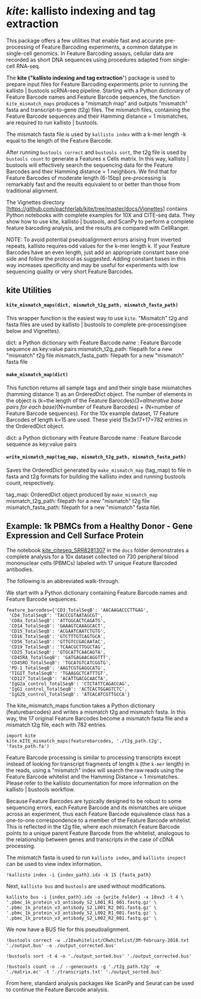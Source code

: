 # _kite_: kallisto indexing and tag extraction

This package offers a few utilities that enable fast and accurate pre-processing of Feature Barcoding experiments, a common datatype in single-cell genomics. In Feature Barcoding assays, cellular data are recorded as short DNA sequences using procedures adapted from single-cell RNA-seq. 

The __kite ("kallisto indexing and tag extraction__") package is used to prepare input files for Feature Barcoding experiments prior to running the kallisto | bustools scRNA-seq pipeline. Starting with a Python dictionary of Feature Barcode names and Feature Barcode sequences, the function `kite_mismatch_maps` produces a "mismatch map" and outputs "mismatch" fasta and transcript-to-gene (t2g) files. The mismatch files, containing the Feature Barcode sequences and their Hamming distance = 1 mismatches, are required to run kallisto | bustools. 

The mismatch fasta file is used by `kallisto index` with a k-mer length -k equal to the length of the Feature Barcode. 

After running `bustools correct` and `bustools sort`, the t2g file is used by `bustools count` to generate a Features x Cells matrix. In this way, kallisto | bustools will effectively search the sequencing data for the Feature Barcodes and their Hamming distance = 1 neighbors. We find that for Feature Barcodes of moderate length (6-15bp) pre-processing is remarkably fast and the results equivalent to or better than those from traditional alignment.

The Vignettes directory [https://github.com/pachterlab/kite/tree/master/docs/Vignettes] contains Python notebooks with complete examples for 10X and CITE-seq data. They show how to use kite, kallisto | bustools, and ScanPy to perform a complete feature barcoding analysis, and the results are compared with CellRanger. 

NOTE: To avoid potential pseudoalignment errors arising from inverted repeats, kallisto requires odd values for the k-mer length k. If your Feature Barcodes have an even length, just add an appropriate constant base one side and follow the protocol as suggested. Adding constant bases in this way increases specificity and may be useful for experiments with low sequencing quality or very short Feature Barcodes. 

## kite Utilities

#### `kite_mismatch_maps(dict, mismatch_t2g_path, mismatch_fasta_path)`
This wrapper function is the easiest way to use `kite`. "Mismatch" t2g and fasta files are used by kallisto | bustools to complete pre-processing(see below and Vignettes).

dict: a Python dictionary with Feature Barcode name : Feature Barcode sequence as key:value pairs
mismatch_t2g_path: filepath for a new "mismatch" t2g file 
mismatch_fasta_path: filepath for a new "mismatch" fasta file

#### `make_mismatch_map(dict)`
This function returns all sample tags and and their single base mismatches (hamming distance 1) as an OrderedDict object. The number of elements in the object is (k=the length of the Feature Barocdes)*(3=altnerative base pairs for each base)*(N=number of Feature Barocdes) + (N=number of Feature Barcode sequences). For the 10x example dataset, 17 Feature Barcodes of length k=15 are used. These yield 15x3x17+17=782 entries in the OrderedDict object. 

dict: a Python dictionary with Feature Barcode name : Feature Barcode sequence as key:value pairs

#### `write_mismatch_map(tag_map, mismatch_t2g_path, mismatch_fasta_path)`
Saves the OrderedDict generated by `make_mismatch_map` (tag_map) to file in fasta and t2g formats for building the kallisto index and running bustools count, respectively.

tag_map: OrderedDict object produced by `make_mismatch_map`
mismatch_t2g_path: filepath for a new "mismatch" t2g file 
mismatch_fasta_path: filepath for a new "mismatch" fasta file\


## Example: 1k PBMCs from a Healthy Donor - Gene Expression and Cell Surface Protein

The notebook [kite_citeseq_SRR8281307](https://github.com/pachterlab/kite/blob/master/docs/kite_citeseq_SRR8281307.ipynb) in the `docs` folder demonstrates a complete analysis for a 10x dataset collected on 730 peripheral blood mononuclear cells (PBMCs) labeled with 17 unique Feature Barcoded antibodies. 

The following is an abbreviated walk-through.  

We start with a Python dictionary containing Feature Barcode names and Feature Barcode sequences. 
```
feature_barcodes={'CD3_TotalSeqB': 'AACAAGACCCTTGAG',
 'CD4_TotalSeqB': 'TACCCGTAATAGCGT',
 'CD8a_TotalSeqB': 'ATTGGCACTCAGATG',
 'CD14_TotalSeqB': 'GAAAGTCAAAGCACT',
 'CD15_TotalSeqB': 'ACGAATCAATCTGTG',
 'CD16_TotalSeqB': 'GTCTTTGTCAGTGCA',
 'CD56_TotalSeqB': 'GTTGTCCGACAATAC',
 'CD19_TotalSeqB': 'TCAACGCTTGGCTAG',
 'CD25_TotalSeqB': 'GTGCATTCAACAGTA',
 'CD45RA_TotalSeqB': 'GATGAGAACAGGTTT',
 'CD45RO_TotalSeqB': 'TGCATGTCATCGGTG',
 'PD-1_TotalSeqB': 'AAGTCGTGAGGCATG',
 'TIGIT_TotalSeqB': 'TGAAGGCTCATTTGT',
 'CD127_TotalSeqB': 'ACATTGACGCAACTA',
 'IgG2a_control_TotalSeqB': 'CTCTATTCAGACCAG',
 'IgG1_control_TotalSeqB': 'ACTCACTGGAGTCTC',
 'IgG2b_control_TotalSeqB': 'ATCACATCGTTGCCA'}
```
The kite_mismatch_maps function takes a Python dictionary (featurebarcodes) and writes a mismatch t2g and mismatch fasta. In this way, the 17 original Feature Barcodes become a mismatch fasta file and a mismatch t2g file, each with 782 entries.

```
import kite
kite.kITE_mismatch_maps(featurebarcodes, './t2g_path.t2g', 'fasta_path.fa')
```

Feature Barcode processing is similar to processing transcripts except instead of looking for transcript fragments of length `k` (the `k-mer` length) in the reads, using a "mismatch" index will search the raw reads using the Feature Barcode whitelist and the Hamming Distance = 1 mismatches. Please refer to the kallisto documentation for more information on the kallisto | bustools workflow. 

Because Feature Barcodes are typically designed to be robust to some sequencing errors, each Feature Barcode and its mismatches are unique across an experiment, thus each Feature Barcode equivalence class has a one-to-one correspondence to a member of the Feature Barcode whitelist. This is reflected in the t2g file, where each mismatch Feature Barcode points to a unique parent Feature Barcode from the whitelist, analogous to the relationship between genes and transcripts in the case of cDNA processing. 

The mismatch fasta is used to run `kallisto index`, and `kallisto inspect` can be used to view index information. 

`!kallisto index -i {index_path}.idx -k 15 {fasta_path}`

Next, `kallisto bus` and `bustools` are used without modifications. 

```
kallisto bus -i {index_path}.idx -o {write_folder} -x 10xv3 -t 4 \
'.pbmc_1k_protein_v3_antibody_S2_L001_R1_001.fastq.gz' \
'.pbmc_1k_protein_v3_antibody_S2_L001_R2_001.fastq.gz' \
'.pbmc_1k_protein_v3_antibody_S2_L002_R1_001.fastq.gz' \
'.pbmc_1k_protein_v3_antibody_S2_L002_R2_001.fastq.gz' \
```

We now have a BUS file for this pseudoalignment. 
```
!bustools correct -w ./10xwhitelist/CRwhitelist/3M-february-2018.txt './output.bus' -o ./output_corrected.bus'

!bustools sort -t 4 -o './output_sorted.bus' './output_corrected.bus'

!bustools count -o ./ --genecounts -g './t2g_path.t2g' -e './matrix.ec' -t './transcripts.txt' './output_sorted.bus'

```

From here, standard analysis packages like ScanPy and Seurat can be used to continue the Feature Barcode analysis. 
